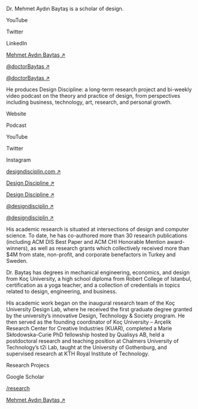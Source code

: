 <div class="row mb-3">
<div class="col-lg-6" markdown="1">

<p markdown='1'>
Dr. Mehmet Aydın Baytaş is a scholar of design.
</p>

</div><!-- col -->
</div><!-- .row -->


<div class="row mb-5 row-cols-2 row-cols-sm-2 row-cols-md-3">

<div class="col" markdown="1">
  
YouTube

Twitter

LinkedIn

</div><!-- col -->
<div class="col" markdown="1">
  
[Mehmet Aydın Baytaş ↗](http://youtube.com/mbaytas)

[@doctorBaytas ↗](http://twitter.com/doctorBaytas)

[@doctorBaytas ↗](https://www.linkedin.com/in/doctorbaytas)

</div><!-- col -->
</div><!-- .row -->




<div class="row mb-3">
<div class="col-lg-6" markdown="1">

He produces Design Discipline: a long-term research project and bi-weekly video podcast on the theory and practice of design, from perspectives including business, technology, art, research, and personal growth.

</div><!-- col -->
</div><!-- .row -->


<div class="row mb-5">
<div class="col-sm-6 col-md-3" markdown="1">
  
Website

Podcast

YouTube

Twitter

Instagram

</div><!-- col -->
<div class="col-sm-6 col-md-3" markdown="1">
  
[designdisciplin.com ↗](http://designdisciplin.com)

[Design Discipline ↗](http://podcast.designdisciplin.com)

[Design Discipline ↗](https://www.youtube.com/channel/UCtXM3JdnERaNOiFKaHZJL_w)

[@designdisciplin ↗](http://twitter.com/designdisciplin)

[@designdisciplin ↗](http://instagram.com/designdisciplin.com)

</div><!-- col -->
</div><!-- .row -->




<div class="row mb-3">
<div class="col-lg-6" markdown="1">

His academic research is situated at intersections of design and computer science. To date, he has co-authored more than 30 research publications (including ACM DIS Best Paper and ACM CHI Honorable Mention award-winners), as well as research grants which collectively received more than $4M from state, non-profit, and corporate benefactors in Turkey and Sweden. 

Dr. Baytaş has degrees in mechanical engineering, economics, and design from Koç University, a high school diploma from Robert College of Istanbul, certification as a yoga teacher, and a collection of credentials in topics related to design, engineering, and business.

His academic work began on the inaugural research team of the Koç University Design Lab, where he received the first graduate degree granted by the university’s innovative Design, Technology & Society program. He then served as the founding coordinator of Koç University – Arçelik Research Center for Creative Industries (KUAR), completed a Marie Skłodowska-Curie PhD fellowship hosted by Qualisys AB, held a postdoctoral research and teaching position at Chalmers University of Technology’s t2i Lab, taught at the University of Gothenburg, and supervised research at KTH Royal Institute of Technology.
  
</div><!-- col -->
</div><!-- row -->

<div class="row mb-5">
<div class="col-sm-6 col-md-3" markdown="1">

Research Projecs

Google Scholar

</div><!-- col -->
<div class="col-sm-6 col-md-3" markdown="1">

[/research](/research/)

[Mehmet Aydın Baytaş ↗](https://scholar.google.com/citations?user=2ZPGfGYAAAAJ)
 

</div><!-- col -->
</div><!-- .row -->
